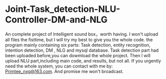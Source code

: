 # Joint-Task_detection-NLU-Controller-DM-and-NLG
An complete project of Intelligent sound box，worth having.
I won't upload all files the fisttime, but I will try my best to give you the whole code.
the program mainly containing six parts: Task detection, entity recognition, intention detection, DM , NLG and mysql database. Task detection part had been uploaded before,you can
dowmload the whole project. Then I will upload NLU part,including main code, and results, but not all. If you urgently need the whole system, you can contact with me by: Primtee_nxg@163.com. And promise me won't broadcast.
